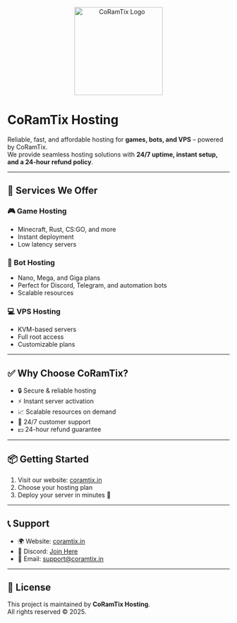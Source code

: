 <p align="center">
  <img src="https://coramtix.in/favicon.svg" alt="CoRamTix Logo" width="200"/>
</p>

# CoRamTix Hosting  

Reliable, fast, and affordable hosting for **games, bots, and VPS** – powered by CoRamTix.  
We provide seamless hosting solutions with **24/7 uptime, instant setup, and a 24-hour refund policy**.

---

## 🚀 Services We Offer  

### 🎮 Game Hosting  
- Minecraft, Rust, CS:GO, and more  
- Instant deployment  
- Low latency servers  

### 🤖 Bot Hosting  
- Nano, Mega, and Giga plans  
- Perfect for Discord, Telegram, and automation bots  
- Scalable resources  

### 💻 VPS Hosting  
- KVM-based servers  
- Full root access  
- Customizable plans  

---

## ✅ Why Choose CoRamTix?  
- 🔒 Secure & reliable hosting  
- ⚡ Instant server activation  
- 📈 Scalable resources on demand  
- 💬 24/7 customer support  
- 💵 24-hour refund guarantee  

---

## 📦 Getting Started  
1. Visit our website: [coramtix.in](https://coramtix.in)  
2. Choose your hosting plan  
3. Deploy your server in minutes 🚀  

---

## 📞 Support  
- 🌍 Website: [coramtix.in](https://coramtix.in)  
- 💬 Discord: [Join Here](https://coramtix.in/discord)  
- 📧 Email: support@coramtix.in  

---

## 📜 License  
This project is maintained by **CoRamTix Hosting**.  
All rights reserved © 2025.
